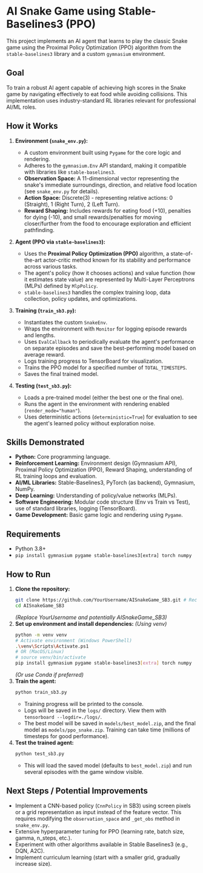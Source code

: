 # AI Snake Game using Stable-Baselines3 (PPO)

This project implements an AI agent that learns to play the classic Snake game using the Proximal Policy Optimization (PPO) algorithm from the `stable-baselines3` library and a custom `gymnasium` environment.

## Goal

To train a robust AI agent capable of achieving high scores in the Snake game by navigating effectively to eat food while avoiding collisions. This implementation uses industry-standard RL libraries relevant for professional AI/ML roles.

## How it Works

1.  **Environment (`snake_env.py`):**
    *   A custom environment built using `Pygame` for the core logic and rendering.
    *   Adheres to the `gymnasium.Env` API standard, making it compatible with libraries like `stable-baselines3`.
    *   **Observation Space:** A 11-dimensional vector representing the snake's immediate surroundings, direction, and relative food location (see `snake_env.py` for details).
    *   **Action Space:** Discrete(3) - representing relative actions: 0 (Straight), 1 (Right Turn), 2 (Left Turn).
    *   **Reward Shaping:** Includes rewards for eating food (+10), penalties for dying (-10), and small rewards/penalties for moving closer/further from the food to encourage exploration and efficient pathfinding.

2.  **Agent (PPO via `stable-baselines3`):**
    *   Uses the **Proximal Policy Optimization (PPO)** algorithm, a state-of-the-art actor-critic method known for its stability and performance across various tasks.
    *   The agent's policy (how it chooses actions) and value function (how it estimates state value) are represented by Multi-Layer Perceptrons (MLPs) defined by `MlpPolicy`.
    *   `stable-baselines3` handles the complex training loop, data collection, policy updates, and optimizations.

3.  **Training (`train_sb3.py`):**
    *   Instantiates the custom `SnakeEnv`.
    *   Wraps the environment with `Monitor` for logging episode rewards and lengths.
    *   Uses `EvalCallback` to periodically evaluate the agent's performance on separate episodes and save the best-performing model based on average reward.
    *   Logs training progress to TensorBoard for visualization.
    *   Trains the PPO model for a specified number of `TOTAL_TIMESTEPS`.
    *   Saves the final trained model.

4.  **Testing (`test_sb3.py`):**
    *   Loads a pre-trained model (either the best one or the final one).
    *   Runs the agent in the environment with rendering enabled (`render_mode="human"`).
    *   Uses deterministic actions (`deterministic=True`) for evaluation to see the agent's learned policy without exploration noise.

## Skills Demonstrated

*   **Python:** Core programming language.
*   **Reinforcement Learning:** Environment design (Gymnasium API), Proximal Policy Optimization (PPO), Reward Shaping, understanding of RL training loops and evaluation.
*   **AI/ML Libraries:** Stable-Baselines3, PyTorch (as backend), Gymnasium, NumPy.
*   **Deep Learning:** Understanding of policy/value networks (MLPs).
*   **Software Engineering:** Modular code structure (Env vs Train vs Test), use of standard libraries, logging (TensorBoard).
*   **Game Development:** Basic game logic and rendering using `Pygame`.

## Requirements

*   Python 3.8+
*   `pip install gymnasium pygame stable-baselines3[extra] torch numpy`

## How to Run

1.  **Clone the repository:**
    ```bash
    git clone https://github.com/YourUsername/AISnakeGame_SB3.git # Recommend renaming repo
    cd AISnakeGame_SB3
    ```
    *(Replace YourUsername and potentially AISnakeGame_SB3)*
2.  **Set up environment and install dependencies:**
    *(Using venv)*
    ```bash
    python -m venv venv
    # Activate environment (Windows PowerShell)
    .\venv\Scripts\Activate.ps1
    # OR (MacOS/Linux)
    # source venv/bin/activate
    pip install gymnasium pygame stable-baselines3[extra] torch numpy
    ```
    *(Or use Conda if preferred)*
3.  **Train the agent:**
    ```bash
    python train_sb3.py
    ```
    *   Training progress will be printed to the console.
    *   Logs will be saved in the `logs/` directory. View them with `tensorboard --logdir=./logs/`.
    *   The best model will be saved in `models/best_model.zip`, and the final model as `models/ppo_snake.zip`. Training can take time (millions of timesteps for good performance).
4.  **Test the trained agent:**
    ```bash
    python test_sb3.py
    ```
    *   This will load the saved model (defaults to `best_model.zip`) and run several episodes with the game window visible.

## Next Steps / Potential Improvements

*   Implement a CNN-based policy (`CnnPolicy` in SB3) using screen pixels or a grid representation as input instead of the feature vector. This requires modifying the `observation_space` and `_get_obs` method in `snake_env.py`.
*   Extensive hyperparameter tuning for PPO (learning rate, batch size, gamma, n_steps, etc.).
*   Experiment with other algorithms available in Stable Baselines3 (e.g., DQN, A2C).
*   Implement curriculum learning (start with a smaller grid, gradually increase size).